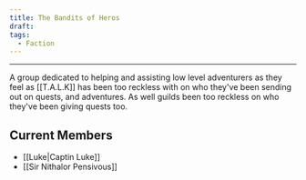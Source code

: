 ```yaml
---
title: The Bandits of Heros
draft: 
tags:
  - Faction
---
```

___

A group dedicated to helping and assisting low level adventurers as they feel as [[T.A.L.K]] has been too reckless with on who they've been sending out on quests, and adventures. As well guilds been too reckless on who they've been giving quests too.

## Current Members

- [[Luke|Captin Luke]]
- [[Sir Nithalor Pensivous]]
